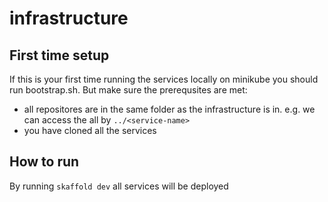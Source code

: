 # infrastructure

## First time setup
If this is your first time running the services locally on minikube you should run bootstrap.sh. But make sure the prerequsites are met:
- all repositores are in the same folder as the infrastructure is in. e.g. we can access the all by `../<service-name>`
- you have cloned all the services


## How to run
By running `skaffold dev` all services will be deployed